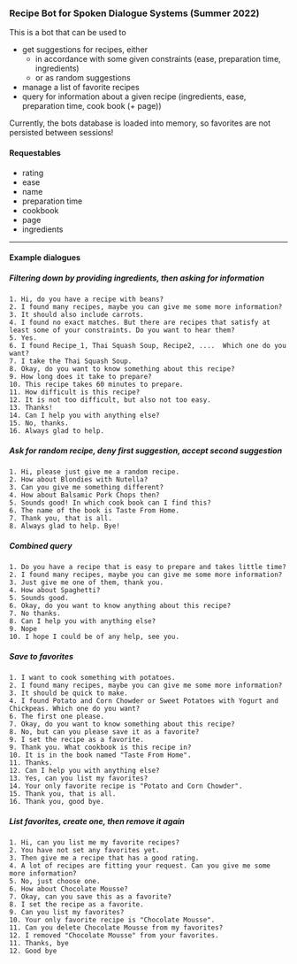 ### Recipe Bot for Spoken Dialogue Systems (Summer 2022)

This is a bot that can be used to

- get suggestions for recipes, either
    - in accordance with some given constraints (ease, preparation time, ingredients)
    - or as random suggestions
- manage a list of favorite recipes
- query for information about a given recipe (ingredients, ease, preparation time, cook book (+ page))

Currently, the bots database is loaded into memory, so favorites are not persisted between sessions!

#### Requestables

+ rating
+ ease
+ name
+ preparation time
+ cookbook
+ page
+ ingredients

---

#### Example dialogues

##### Filtering down by providing ingredients, then asking for information

``` 
1. Hi, do you have a recipe with beans?
2. I found many recipes, maybe you can give me some more information?
3. It should also include carrots.
4. I found no exact matches. But there are recipes that satisfy at least some of your constraints. Do you want to hear them?
5. Yes.
6. I found Recipe_1, Thai Squash Soup, Recipe2, ....  Which one do you want?
7. I take the Thai Squash Soup.
8. Okay, do you want to know something about this recipe?
9. How long does it take to prepare?
10. This recipe takes 60 minutes to prepare.
11. How difficult is this recipe?
12. It is not too difficult, but also not too easy.
13. Thanks!
14. Can I help you with anything else?
15. No, thanks.
16. Always glad to help.
``` 

##### Ask for random recipe, deny first suggestion, accept second suggestion
``` 
1. Hi, please just give me a random recipe.
2. How about Blondies with Nutella?
3. Can you give me something different?
4. How about Balsamic Pork Chops then?
5. Sounds good! In which cook book can I find this?
6. The name of the book is Taste From Home.
7. Thank you, that is all.
8. Always glad to help. Bye!
``` 

##### Combined query
``` 
1. Do you have a recipe that is easy to prepare and takes little time?
2. I found many recipes, maybe you can give me some more information?
3. Just give me one of them, thank you.
4. How about Spaghetti?
5. Sounds good.
6. Okay, do you want to know anything about this recipe?
7. No thanks.
8. Can I help you with anything else?
9. Nope
10. I hope I could be of any help, see you.
``` 

##### Save to favorites
``` 
1. I want to cook something with potatoes.
2. I found many recipes, maybe you can give me some more information?
3. It should be quick to make.
4. I found Potato and Corn Chowder or Sweet Potatoes with Yogurt and Chickpeas. Which one do you want?
6. The first one please.
7. Okay, do you want to know something about this recipe?
8. No, but can you please save it as a favorite?
9. I set the recipe as a favorite.
9. Thank you. What cookbook is this recipe in?
10. It is in the book named "Taste From Home".
11. Thanks.
12. Can I help you with anything else?
13. Yes, can you list my favorites?
14. Your only favorite recipe is "Potato and Corn Chowder".
15. Thank you, that is all.
16. Thank you, good bye.
``` 

##### List favorites, create one, then remove it again
``` 
1. Hi, can you list me my favorite recipes?
2. You have not set any favorites yet.
3. Then give me a recipe that has a good rating.
4. A lot of recipes are fitting your request. Can you give me some more information?
5. No, just choose one.
6. How about Chocolate Mousse?
7. Okay, can you save this as a favorite?
8. I set the recipe as a favorite.
9. Can you list my favorites?
10. Your only favorite recipe is "Chocolate Mousse".
11. Can you delete Chocolate Mousse from my favorites?
12. I removed "Chocolate Mousse" from your favorites.
11. Thanks, bye
12. Good bye

``` 

